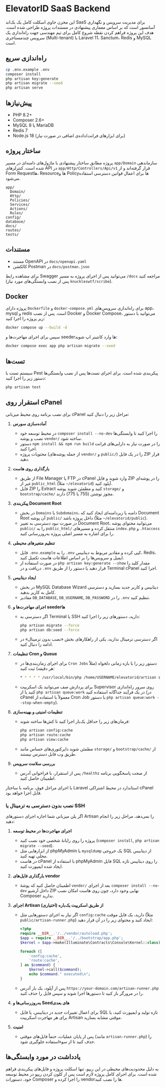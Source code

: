 # ElevatorID SaaS Backend

این مخزن حاوی اسکلت کامل یک بک‌اند SaaS برای مدیریت سرویس و نگهداری آسانسور است که بر اساس معماری پیشنهادی در مستندات پروژه طراحی شده است. هدف این پروژه فراهم کردن نقطه شروع کامل برای تیم مهندسی جهت راه‌اندازی یک سرویس چندمستاجری (Multi-tenant) با Laravel 11، Sanctum، Redis و MySQL است.

## راه‌اندازی سریع

```bash
cp .env.example .env
composer install
php artisan key:generate
php artisan migrate --seed
php artisan serve
```

## پیش‌نیازها

- PHP 8.2+
- Composer 2.6+
- MySQL 8 یا MariaDB
- Redis 7
- Node.js 18 (برای ابزارهای فرانت/داده‌ی اضافی در صورت نیاز)

## ساختار پروژه

پروژه مطابق ساختار پیشنهادی با ماژول‌های دامنه‌ای در مسیر `app/Domain` سازماندهی شده است. کنترلرهای API در `app/Http/Controllers/Api/v1` قرار گرفته‌اند و از Form Requestها، Resourceها و Policyها برای اعمال قوانین دسترسی استفاده می‌شود.

```
app/
  Domain/
  Http/
  Policies/
  Services/
  Actions/
  Rules/
config/
database/
docs/
routes/
tests/
```

## مستندات

- مستند OpenAPI در `docs/openapi.yaml`
- کالکشن Postman در `docs/postman.json`

برای مشاهده رابط Swagger می‌توانید پس از اجرای پروژه به مسیر `/docs` مراجعه کنید (پس از نصب وابستگی‌های مورد نیاز `knuckleswtf/scribe`).

## Docker

پروژه دارای `Dockerfile` و `docker-compose.yml` برای راه‌اندازی سرویس‌های app، mysql و redis است. پس از نصب Docker و Docker Compose، می‌توانید با دستور زیر پروژه را اجرا کنید:

```bash
docker compose up --build -d
```

سپس برای اجرای مهاجرت‌ها و seederها وارد کانتینر اپ شوید:

```bash
docker compose exec app php artisan migrate --seed
```

## تست‌ها

سیستم تست با Pest پیکربندی شده است. برای اجرای تست‌ها پس از نصب وابستگی‌ها دستور زیر را اجرا کنید:

```bash
php artisan test
```

## استقرار روی cPanel

برای نصب برنامه روی محیط میزبانی cPanel مراحل زیر را دنبال کنید:

1. **آماده‌سازی سورس**
   - در محیط توسعه خود `composer install --no-dev` را اجرا کنید تا وابستگی‌ها نصب و پوشه `vendor/` ساخته شود.
   - دستور `npm install && npm run build` را در صورت نیاز به دارایی‌های فرانت اجرا کنید.
   - محتویات پروژه (از جمله پوشه‌های `vendor/` و `public/`) را در یک فایل ZIP قرار دهید.

2. **بارگذاری روی هاست**
   - از طریق File Manager یا FTP در cPanel وارد شوید و فایل ZIP را در پوشه‌ای غیر از `public_html` (مثلاً `~/elevatorid`) آپلود کنید.
   - فایل ZIP را Extract کنید و مطمئن شوید پوشه `storage/` و `bootstrap/cache/` مجوز نوشتن (755 یا 775) دارند.

3. **پیکربندی Document Root**
   - در بخش `Domains` یا `Subdomains`، دامنه یا زیردامنه‌ای ایجاد کنید که Document Root آن پوشه `public/` داخل پروژه باشد (مثلاً `~/elevatorid/public`).
   - در صورت نبود دسترسی به تغییر Document Root، می‌توانید محتوای پوشه `public/` را به `public_html/` منتقل کرده و مسیرهای `index.php` و `.htaccess` را برای اشاره به مسیر اصلی پروژه به‌روزرسانی کنید.

4. **تنظیم متغیرهای محیطی**
   - فایل `.env.example` را به `.env` کپی کرده و مقادیر مربوط به دیتابیس، Redis، ایمیل و سرویس‌ها را بر اساس اطلاعات هاست تکمیل کنید.
   - در صورت استفاده از `php artisan key:generate --show` مقدار کلید را دریافت و در `.env` قرار دهید یا دستور را از طریق Terminal cPanel اجرا کنید.

5. **ایجاد دیتابیس**
   - در بخش MySQL Database Wizard دیتابیس و کاربر جدید بسازید و دسترسی کامل به کاربر بدهید.
   - مقادیر `DB_DATABASE`, `DB_USERNAME`, `DB_PASSWORD` را در `.env` تنظیم کنید.

6. **اجرای مهاجرت‌ها و seederها**
   - اگر دسترسی به Terminal یا SSH دارید، دستورهای زیر را اجرا کنید:

     ```bash
     php artisan migrate --force
     php artisan db:seed --force
     ```

   - اگر دسترسی ترمینال ندارید، یکی از راهکارهای بخش «نصب بدون ترمینال» در ادامه را دنبال کنید.

7. **تنظیمات Cron و Queue**
   - برای اجرای زمان‌بندی‌ها در `Cron Jobs` دستور زیر را با بازه زمانی دلخواه (مثلاً هر دقیقه) ثبت کنید:

     ```bash
     * * * * * /usr/local/bin/php /home/USERNAME/elevatorid/artisan schedule:run >> /dev/null 2>&1
     ```

   - برای پردازش صف می‌توانید یک اسکریپت Supervisor روی سرور راه‌اندازی کنید یا از `php artisan queue:work` در یک فرآیند جداگانه استفاده کنید (در cPanel معمولاً با استفاده از Cron Job با دستور `php artisan queue:work --stop-when-empty`).

8. **تنظیمات امنیتی و بهینه‌سازی**
   - فرمان‌های زیر را حداقل یک‌بار اجرا کنید تا کش‌ها ساخته شوند:

     ```bash
     php artisan config:cache
     php artisan route:cache
     php artisan view:cache
     ```

   - مطمئن شوید دایرکتوری‌های حساس مانند `storage/` و `bootstrap/cache/` از طریق وب قابل دسترس نیستند.

9. **بررسی سلامت سرویس**
   - پس از استقرار، با فراخوانی آدرس `/healthz` از صحت پاسخگویی برنامه اطمینان حاصل کنید.

با اجرای مراحل فوق، برنامه با ساختار Laravel استاندارد در محیط اشتراکی cPanel قابل اجرا خواهد بود.

### نصب بدون دسترسی به ترمینال یا SSH

اگر پلن میزبانی شما اجازه اجرای دستورهای Artisan را نمی‌دهد، مراحل زیر را انجام دهید:

1. **اجرای مهاجرت‌ها در محیط توسعه**
   - پروژه را روی رایانهٔ شخصی خود نصب کنید (`composer install`, `php artisan migrate --seed`).
   - از ابزارهایی مثل phpMyAdmin یا `mysqldump` یک خروجی SQL از دیتابیس محلی تهیه کنید.
   - در هاست cPanel با استفاده از phpMyAdmin فایل SQL را روی دیتابیس تازه ایجاد شده ایمپورت کنید.

2. **بارگذاری فایل‌های vendor**
   - اطمینان حاصل کنید که پوشهٔ `vendor/` بعد از اجرای `composer install --no-dev` داخل آرشیو ZIP نهایی وجود دارد، چون روی هاست امکان نصب Composer ندارید.

3. **اجرای Artisan از طریق اسکریپت یک‌باره (اختیاری)**
   - اگر نیاز به اجرای دستورهایی مثل `config:cache` دارید، یک فایل موقت (مثلاً `public/artisan-runner.php`) ایجاد کنید و محتوای زیر را در آن قرار دهید:

     ```php
     <?php
     require __DIR__.'/../vendor/autoload.php';
     $app = require __DIR__.'/../bootstrap/app.php';
     $kernel = $app->make(Illuminate\Contracts\Console\Kernel::class);

     foreach ([
         'config:cache',
         'route:cache',
     ] as $command) {
         $kernel->call($command);
         echo $command." executed\n";
     }
     ```

   - پس از آپلود، یک بار آدرس `https://your-domain.com/artisan-runner.php` را در مرورگر باز کنید تا دستورها اجرا شوند و سپس فایل را حذف کنید.

4. **به‌روزرسانی‌ها و Seedهای بعدی**
   - برای اعمال تغییرات جدید در دیتابیس، یا فایل SQL تازه تولید و ایمپورت کنید، یا برای هر مهاجرت اسکریپت Artisan موقتی مشابه بسازید.

5. **امنیت**
   - پس از پایان عملیات، حتماً فایل‌های موقتی (مانند `artisan-runner.php`) را حذف کنید تا از سوءاستفاده جلوگیری شود.

## یادداشت در مورد وابستگی‌ها

به دلیل محدودیت‌های محیطی در این ریپو، تنها اسکلت پروژه و فایل‌های پیکربندی فراهم شده است. برای اجرای کامل پروژه لازم است پس از کلون کردن ریپو در محیط توسعه خود، دستورات Composer را اجرا کرده و vendorها را نصب کنید.


